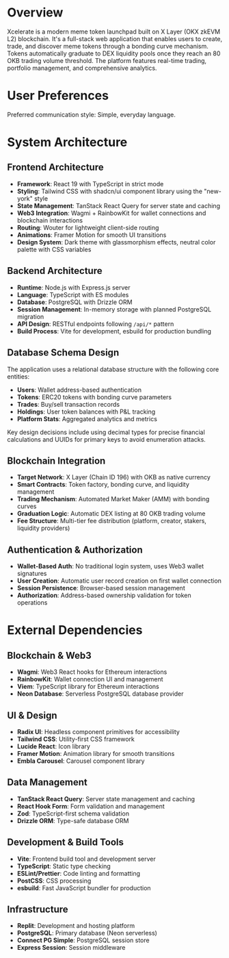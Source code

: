 # Overview

Xcelerate is a modern meme token launchpad built on X Layer (OKX zkEVM L2) blockchain. It's a full-stack web application that enables users to create, trade, and discover meme tokens through a bonding curve mechanism. Tokens automatically graduate to DEX liquidity pools once they reach an 80 OKB trading volume threshold. The platform features real-time trading, portfolio management, and comprehensive analytics.

# User Preferences

Preferred communication style: Simple, everyday language.

# System Architecture

## Frontend Architecture
- **Framework**: React 19 with TypeScript in strict mode
- **Styling**: Tailwind CSS with shadcn/ui component library using the "new-york" style
- **State Management**: TanStack React Query for server state and caching
- **Web3 Integration**: Wagmi + RainbowKit for wallet connections and blockchain interactions
- **Routing**: Wouter for lightweight client-side routing
- **Animations**: Framer Motion for smooth UI transitions
- **Design System**: Dark theme with glassmorphism effects, neutral color palette with CSS variables

## Backend Architecture
- **Runtime**: Node.js with Express.js server
- **Language**: TypeScript with ES modules
- **Database**: PostgreSQL with Drizzle ORM
- **Session Management**: In-memory storage with planned PostgreSQL migration
- **API Design**: RESTful endpoints following `/api/*` pattern
- **Build Process**: Vite for development, esbuild for production bundling

## Database Schema Design
The application uses a relational database structure with the following core entities:
- **Users**: Wallet address-based authentication
- **Tokens**: ERC20 tokens with bonding curve parameters
- **Trades**: Buy/sell transaction records
- **Holdings**: User token balances with P&L tracking
- **Platform Stats**: Aggregated analytics and metrics

Key design decisions include using decimal types for precise financial calculations and UUIDs for primary keys to avoid enumeration attacks.

## Blockchain Integration
- **Target Network**: X Layer (Chain ID 196) with OKB as native currency
- **Smart Contracts**: Token factory, bonding curve, and liquidity management
- **Trading Mechanism**: Automated Market Maker (AMM) with bonding curves
- **Graduation Logic**: Automatic DEX listing at 80 OKB trading volume
- **Fee Structure**: Multi-tier fee distribution (platform, creator, stakers, liquidity providers)

## Authentication & Authorization
- **Wallet-Based Auth**: No traditional login system, uses Web3 wallet signatures
- **User Creation**: Automatic user record creation on first wallet connection
- **Session Persistence**: Browser-based session management
- **Authorization**: Address-based ownership validation for token operations

# External Dependencies

## Blockchain & Web3
- **Wagmi**: Web3 React hooks for Ethereum interactions
- **RainbowKit**: Wallet connection UI and management
- **Viem**: TypeScript library for Ethereum interactions
- **Neon Database**: Serverless PostgreSQL database provider

## UI & Design
- **Radix UI**: Headless component primitives for accessibility
- **Tailwind CSS**: Utility-first CSS framework
- **Lucide React**: Icon library
- **Framer Motion**: Animation library for smooth transitions
- **Embla Carousel**: Carousel component library

## Data Management
- **TanStack React Query**: Server state management and caching
- **React Hook Form**: Form validation and management
- **Zod**: TypeScript-first schema validation
- **Drizzle ORM**: Type-safe database ORM

## Development & Build Tools
- **Vite**: Frontend build tool and development server
- **TypeScript**: Static type checking
- **ESLint/Prettier**: Code linting and formatting
- **PostCSS**: CSS processing
- **esbuild**: Fast JavaScript bundler for production

## Infrastructure
- **Replit**: Development and hosting platform
- **PostgreSQL**: Primary database (Neon serverless)
- **Connect PG Simple**: PostgreSQL session store
- **Express Session**: Session middleware
